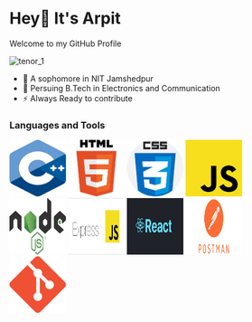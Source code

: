 # Hey👋 It's Arpit
Welcome to my GitHub Profile


![tenor_1](https://user-images.githubusercontent.com/86323672/169904234-1bfe0eb1-aac3-4efd-9763-ff5272d45216.gif)


- 🔭 A sophomore in NIT Jamshedpur
- 🌱 Persuing B.Tech in Electronics and Communication
- ⚡ Always Ready to contribute

### Languages and Tools
<p float="left">

<img src="https://github.com/ak31loaded/ak31loaded/blob/main/Assets/download%20(6).png" height=100px width=100px>
<img src="https://github.com/ak31loaded/ak31loaded/blob/main/Assets/download.png" height=100px width=100px>
<img src="https://github.com/ak31loaded/ak31loaded/blob/main/Assets/download%20(1).png" height=100px width=100px>
<img src="https://github.com/ak31loaded/ak31loaded/blob/main/Assets/download%20(2).png" height=100px width=100px>
<img src="https://github.com/ak31loaded/ak31loaded/blob/main/Assets/download%20(3).png" height=100px width=100px>
<img src="https://github.com/ak31loaded/ak31loaded/blob/main/Assets/download%20(4).png" height=100px width=100px>
<img src="https://github.com/ak31loaded/ak31loaded/blob/main/Assets/download%20(5).png" height=100px width=100px>

<img src="https://github.com/ak31loaded/ak31loaded/blob/main/Assets/download%20(7).png" height=100px width=100px>
<img src="https://github.com/ak31loaded/ak31loaded/blob/main/Assets/download%20(8).png" height=100px width=100px>

  
  </p>
